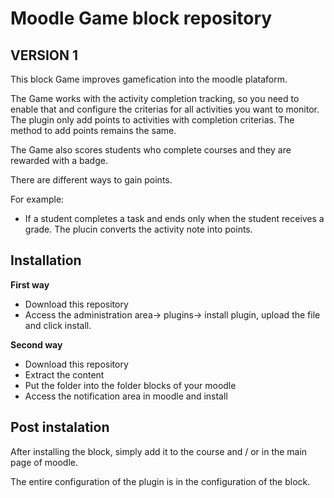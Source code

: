 Moodle Game block repository
===============================

VERSION 1
---------

This block Game improves gamefication into the moodle plataform.

The Game works with the activity completion tracking, so you need to enable that and configure the criterias for all activities you want to monitor. The plugin only add points to activities with completion criterias. The method to add points remains the same.

The Game also scores students who complete courses and they are rewarded with a badge.

There are different ways to gain points.

For example:
 * If a student completes a task and ends only when the student receives a grade. The plucin converts the activity note into points.


Installation
------------

**First way**

- Download this repository
- Access the administration area-> plugins-> install plugin, upload the file and click install.

**Second way**

- Download this repository
- Extract the content
- Put the folder into the folder blocks of your moodle
- Access the notification area in moodle and install

Post instalation
----------------

After installing the block, simply add it to the course and / or in the main page of moodle.


The entire configuration of the plugin is in the configuration of the block.


